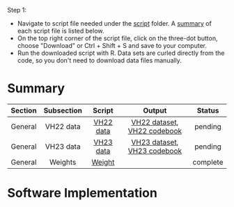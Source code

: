 Step 1: 
- Navigate to script file needed under the [script](script) folder. A [summary](#Summary) of each script file is listed below.
- On the top right corner of the script file, click on the three-dot button, choose "Download" or Ctrl + Shift + S and save to your computer.
- Run the downloaded script with R. Data sets are curled directly from the code, so you don't need to download data files manually. 

# Summary
Section | Subsection | Script | Output | Status | 
|:-----:|:----------:|:------:|:------:| :-----:|
|General|VH22 data|[VH22 data](script/VH22_data.R)|[VH22 dataset](data/processed/VH22_data.csv), [VH22 codebook](other/codebook%20for%20processed%20data/VH22_data.dic.csv)|pending|
|General|VH23 data|[VH23 data](script/VH23_data.R)|[VH23 dataset](data/processed/VH23_data.csv), [VH23 codebook](other/codebook%20for%20processed%20data/VH23_data.dic.csv)|pending|
|General|Weights|[Weight](https://github.com/CGIAR-SPIA/Viet-Nam-report-2024/blob/main/script/Report_weights.R)|<insert link>|complete|
# Software Implementation
